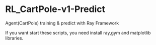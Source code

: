# RL_CartPole-v1-Predict
Agent(CartPole) training &amp; predict with Ray Framework

If you want start these scripts, you need install ray,gym and matplotlib libraries.
